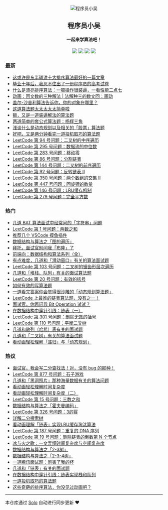 <p align="center"><img alt="程序员小吴" src="https://ws2.sinaimg.cn/large/006tNc79gy1g1rpnuhm5aj30400400sr.jpg"></p><h2 align="center">
程序员小吴
</h2>

<h4 align="center">一起来学算法吧！</h4>
<p align="center"><a title="程序员小吴" target="_blank" href="https://github.com/MisterBooo/solo-blog"><img src="https://img.shields.io/github/last-commit/MisterBooo/solo-blog.svg?style=flat-square&color=FF9900"></a>
<a title="GitHub repo size in bytes" target="_blank" href="https://github.com/MisterBooo/solo-blog"><img src="https://img.shields.io/github/repo-size/MisterBooo/solo-blog.svg?style=flat-square"></a>
<a title="Solo Version" target="_blank" href="https://github.com/b3log/solo/releases"><img src="https://img.shields.io/badge/solo-3.5.0-f1e05a.svg?style=flat-square&color=blueviolet"></a>
<a title="Hits" target="_blank" href="https://github.com/b3log/hits"><img src="https://hits.b3log.org/MisterBooo/solo-blog.svg"></a></p>

### 最新

* [这或许是东半球讲十大排序算法最好的一篇文章](https://cxyxiaowu.com/articles/2019/06/11/1560233679033.html)
* [毕业十年后，我忍不住出了一份程序员的高考试卷](https://cxyxiaowu.com/articles/2019/06/10/1560131227590.html)
* [什么是漂亮排序算法：一顿操作很装逼，一看性能二点七](https://cxyxiaowu.com/articles/2019/06/04/1559629030085.html)
* [动画：回文数的三种解法 | 法解种三的数文回：画动](https://cxyxiaowu.com/articles/2019/05/27/1558920248225.html)
* [盖尔-沙普利算法告诉你，你的对象在哪里？](https://cxyxiaowu.com/articles/2019/05/20/1558314128308.html)
* [这道算法题太太太太太简单啦](https://cxyxiaowu.com/articles/2019/05/17/1558058726757.html)
* [额，又是一道装逼解法的算法题](https://cxyxiaowu.com/articles/2019/05/10/1557458021224.html)
* [两道简单的套公式算法题：杨辉三角](https://cxyxiaowu.com/articles/2019/05/09/1557392099247.html)
* [浅谈什么是动态规划以及相关的「股票」算法题](https://cxyxiaowu.com/articles/2019/05/07/1557231410240.html)
* [好吧，又是两分钟看完一道投机取巧的算法题](https://cxyxiaowu.com/articles/2019/05/06/1557124810279.html)
* [LeetCode 第 94 号问题：二叉树的中序遍历](https://cxyxiaowu.com/articles/2019/05/02/1556786660534.html)
* [LeetCode 第 295 号问题：数据流的中位数](https://cxyxiaowu.com/articles/2019/05/02/1556786660316.html)
* [LeetCode 第 283 号问题：移动零](https://cxyxiaowu.com/articles/2019/05/02/1556786660066.html)
* [LeetCode 第 86 号问题：分割链表](https://cxyxiaowu.com/articles/2019/05/02/1556786659839.html)
* [LeetCode 第 144 号问题：二叉树的前序遍历](https://cxyxiaowu.com/articles/2019/05/02/1556786659638.html)
* [LeetCode 第 92 号问题：反转链表 II](https://cxyxiaowu.com/articles/2019/05/02/1556786659440.html)
* [LeetCode 第 350 号问题：两个数组的交集 II](https://cxyxiaowu.com/articles/2019/05/02/1556786659226.html)
* [LeetCode 第 447 号问题：回旋镖的数量](https://cxyxiaowu.com/articles/2019/05/02/1556786659017.html)
* [LeetCode 第 146 号问题：LRU缓存机制](https://cxyxiaowu.com/articles/2019/05/02/1556786658813.html)
* [LeetCode 第 279 号问题：完全平方数](https://cxyxiaowu.com/articles/2019/05/02/1556786658607.html)

### 热门

* [几道 BAT 算法面试中经常问的「字符串」问题](https://cxyxiaowu.com/articles/2019/04/04/1554346311679.html)
* [LeetCode 第 1 号问题：两数之和](https://cxyxiaowu.com/articles/2019/05/02/1556786654178.html)
* [推荐几个 VSCode 摸鱼插件](https://cxyxiaowu.com/articles/2019/04/04/1554346017185.html)
* [数据结构与算法之「图的遍历」](https://cxyxiaowu.com/articles/2019/04/04/1554346295967.html)
* [拜托，面试官别问我「布隆」了](https://cxyxiaowu.com/articles/2019/04/04/1554346263604.html)
* [前端向：数据结构和算法系列（全）](https://cxyxiaowu.com/articles/2019/04/08/1554728305261.html)
* [有点难度，几道和「滑动窗口」有关的算法面试题](https://cxyxiaowu.com/articles/2019/04/22/1555895369845.html)
* [LeetCode 第 103 号问题：二叉树的锯齿形层次遍历](https://cxyxiaowu.com/articles/2019/05/02/1556786649446.html)
* [几道和「堆栈、队列」有关的面试算法题](https://cxyxiaowu.com/articles/2019/04/04/1554346239748.html)
* [LeetCode 第 20 号问题：有效的括号](https://cxyxiaowu.com/articles/2019/05/02/1556786649152.html)
* [如何有效的写算法题](https://cxyxiaowu.com/articles/2019/04/26/1556242192308.html)
* [ 一道看完答案你会觉得很沙雕的「动态规划算法题」](https://cxyxiaowu.com/articles/2019/04/04/1554345998552.html)
* [LeetCode 上最难的链表算法题，没有之一！](https://cxyxiaowu.com/articles/2019/04/09/1554772744018.html)
* [面试官，你再问我 Bit Operation 试试？](https://cxyxiaowu.com/articles/2019/04/04/1554345859032.html)
* [在数据结构中穿针引线：链表（一）](https://cxyxiaowu.com/articles/2019/04/04/1554344901784.html)
* [LeetCode 第 301 号问题：删除无效的括号](https://cxyxiaowu.com/articles/2019/05/02/1556786649706.html)
* [LeetCode 第 110 号问题：平衡二叉树](https://cxyxiaowu.com/articles/2019/05/02/1556786650881.html)
* [几道和散列（哈希）表有关的面试题](https://cxyxiaowu.com/articles/2019/04/04/1554346179486.html)
* [几道和「二叉树」有关的算法面试题](https://cxyxiaowu.com/articles/2019/04/04/1554346221327.html)
* [看动画轻松理解「递归」与「动态规划」](https://cxyxiaowu.com/articles/2019/04/04/1554345266086.html)

### 热议

* [面试官，我会写二分查找法！对，没有 bug 的那种！](https://cxyxiaowu.com/articles/2019/04/30/1556588055143.html)
* [LeetCode 第 877 号问题：石子游戏](https://cxyxiaowu.com/articles/2019/05/02/1556786653110.html)
* [几道和「黑洞照片」那种海量数据有关的算法问题](https://cxyxiaowu.com/articles/2019/04/11/1554963765366.html)
* [看动画轻松理解时间复杂度](https://cxyxiaowu.com/articles/2019/04/04/1554345100970.html)
* [看动画轻松理解时间复杂度（二）](https://cxyxiaowu.com/articles/2019/04/04/1554345130826.html)
* [LeetCode 第 15 号问题：三数之和](https://cxyxiaowu.com/articles/2019/05/02/1556786656996.html)
* [数据结构与算法之「霍夫曼编码」](https://cxyxiaowu.com/articles/2019/04/04/1554345797347.html)
* [LeetCode 第 326 号问题：3的幂](https://cxyxiaowu.com/articles/2019/05/02/1556786655747.html)
* [详解二分搜索树](https://cxyxiaowu.com/articles/2019/04/04/1554345007588.html)
* [看动画理解「链表」实现LRU缓存淘汰算法](https://cxyxiaowu.com/articles/2019/04/04/1554345296887.html)
* [LeetCode 第 187 号问题：重复的 DNA 序列](https://cxyxiaowu.com/articles/2019/05/02/1556786652584.html)
* [LeetCode 第 19 号问题：删除链表的倒数第 N 个节点](https://cxyxiaowu.com/articles/2019/05/02/1556786655969.html)
* [冰与火之歌：一文弄懂时间复杂度与空间复杂度](https://cxyxiaowu.com/articles/2019/04/04/1554345342924.html)
* [数据结构与算法之「2-3树」](https://cxyxiaowu.com/articles/2019/04/04/1554345688230.html)
* [数据结构与算法之「2-3-4树」](https://cxyxiaowu.com/articles/2019/04/04/1554345760505.html)
* [一道腾讯面试题：厉害了我的杯](https://cxyxiaowu.com/articles/2019/04/04/1554345379337.html)
* [几道和「链表」有关的面试题](https://cxyxiaowu.com/articles/2019/04/04/1554346134716.html)
* [在数据结构中穿针引线：链表实现栈和队列](https://cxyxiaowu.com/articles/2019/04/04/1554344924081.html)
* [一道投机取巧的算法题](https://cxyxiaowu.com/articles/2019/04/29/1556508989155.html)
* [这些奇葩的排序算法，你没见过动画吧？](https://cxyxiaowu.com/articles/2019/04/04/1554344734354.html)

---

本仓库通过 [Solo](https://github.com/b3log/solo) 自动进行同步更新 ❤️ 